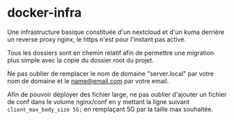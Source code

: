 # docker-infra
Une infrastructure basique constituée d'un nextcloud et d'un kuma derrière un reverse proxy nginx, le https n'est pour l'instant pas activé.

Tous les dossiers sont en chemin relatif afin de permettre une migration plus simple avec la copie du dossier root du projet. 

Ne pas oublier de remplacer le nom de domaine "server.local" par votre nom de domaine et le name@email.com par votre email.

Afin de pouvoir déployer des fichier large, ne pas oublier d'ajouter un fichier de conf dans le volume nginx/conf en y mettant la ligne suivant `client_max_body_size 5G;` en remplaçant 5G par la taille max souhaitée.

